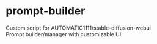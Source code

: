 # prompt-builder
Custom script for AUTOMATIC1111/stable-diffusion-webui\
Prompt builder/manager with customizable UI
